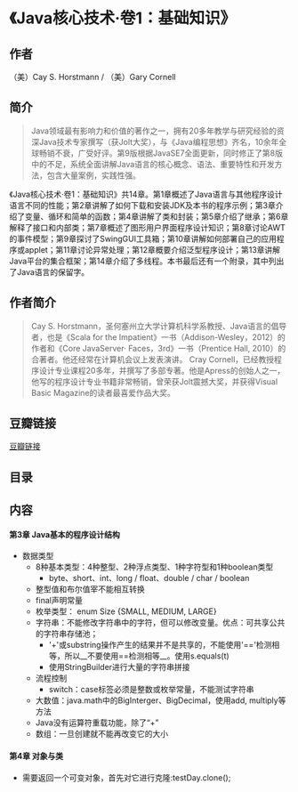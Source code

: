 《Java核心技术·卷1：基础知识》
=======================

## 作者
   （美）Cay S. Horstmann / （美）Gary Cornell  
  
## 简介
> Java领域最有影响力和价值的著作之一，拥有20多年教学与研究经验的资深Java技术专家撰写（获Jolt大奖），与《Java编程思想》齐名，10余年全球畅销不衰，广受好评。第9版根据JavaSE7全面更新，同时修正了第8版中的不足，系统全面讲解Java语言的核心概念、语法、重要特性和开发方法，包含大量案例，实践性强。

《Java核心技术·卷1：基础知识》共14章。第1章概述了Java语言与其他程序设计语言不同的性能；第2章讲解了如何下载和安装JDK及本书的程序示例；第3章介绍了变量、循环和简单的函数；第4章讲解了类和封装；第5章介绍了继承；第6章解释了接口和内部类；第7章概述了图形用户界面程序设计知识；第8章讨论AWT的事件模型；第9章探讨了SwingGUI工具箱；第10章讲解如何部署自己的应用程序或applet；第11章讨论异常处理；第12章概要介绍泛型程序设计；第13章讲解Java平台的集合框架；第14章介绍了多线程。本书最后还有一个附录，其中列出了Java语言的保留字。

## 作者简介
> Cay S. Horstmann，圣何塞州立大学计算机科学系教授、Java语言的倡导者，也是《Scala for the Impatient》一书（Addison-Wesley，2012）的作者和《Core JavaServer· Faces，3rd》一书（Prentice Hall, 2010）的合著者。他还经常在计算机会议上发表演讲。
Cray Cornell，已经教授程序设计专业课程20多年，并撰写了多部专著。他是Apress的创始人之一，他写的程序设计专业书籍非常畅销，曾荣获Jolt震撼大奖，并获得Visual Basic Magazine的读者最喜爱作品大奖。

## 豆瓣链接
[豆瓣链接](https://book.douban.com/subject/25762168/)

## 目录

## 内容

#### 第3章 Java基本的程序设计结构
* 数据类型
  - 8种基本类型：4种整型、2种浮点类型、1种字符型和1种boolean类型
    - byte、short、int、long / float、double / char / boolean
  - 整型值和布尔值宰不能相互转换
  - final声明常量
  - 枚举类型： enum Size {SMALL, MEDIUM, LARGE}
  - 字符串：不能修改字符串中的字符，但可以修改变量。优点：可共享公共的字符串存储池；
    - '+'或substring操作产生的结果并不是共享的，不能使用'=='检测相等，所以__不要使用==检测相等__。使用s.equals(t)
    - 使用StringBuilder进行大量的字符串拼接
  - 流程控制
    - switch：case标签必须是整数或枚举常量，不能测试字符串
  - 大数值：java.math中的BigInterger、BigDecimal，使用add, multiply等方法
  - Java没有运算符重载功能，除了“+”
  - 数组：一旦创建就不能再改变它的大小
  
#### 第4章 对象与类
* 需要返回一个可变对象，首先对它进行克隆:testDay.clone();